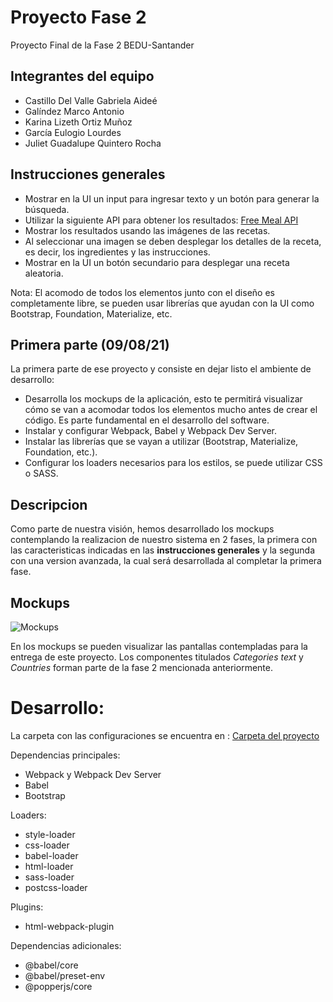 # Proyecto Fase 2 
Proyecto Final de la Fase 2 BEDU-Santander

## Integrantes del equipo
* Castillo Del Valle Gabriela Aideé
* Galíndez Marco Antonio
* Karina Lizeth Ortiz Muñoz
* García Eulogio Lourdes
* Juliet Guadalupe Quintero Rocha

## Instrucciones generales
* Mostrar en la UI un input para ingresar texto y un botón para generar la búsqueda.
* Utilizar la siguiente API para obtener los resultados: [Free Meal API](https://www.themealdb.com/api.php)
* Mostrar los resultados usando las imágenes de las recetas.
* Al seleccionar una imagen se deben desplegar los detalles de la receta, es decir, los ingredientes y las instrucciones.
* Mostrar en la UI un botón secundario para desplegar una receta aleatoria.

Nota: El acomodo de todos los elementos junto con el diseño es completamente libre, se pueden usar librerías que ayudan con la UI como Bootstrap, Foundation, Materialize, etc.

## Primera parte (09/08/21)
La primera parte de ese proyecto y consiste en dejar listo el ambiente de desarrollo:
* Desarrolla los mockups de la aplicación, esto te permitirá visualizar cómo se van a acomodar todos los elementos mucho antes de crear el código. Es parte fundamental en el desarrollo del software.
* Instalar y configurar Webpack, Babel y Webpack Dev Server.
* Instalar las librerías que se vayan a utilizar (Bootstrap, Materialize, Foundation, etc.).
* Configurar los loaders necesarios para los estilos, se puede utilizar CSS o SASS.

## Descripcion
Como parte de nuestra visión, hemos desarrollado los mockups contemplando la realizacion de nuestro sistema en 2 fases, la primera con las caracteristicas indicadas en las **instrucciones generales** y la segunda con una version avanzada, la cual será desarrollada al completar la primera fase.

## Mockups

![Mockups](mockups_de_la_aplicación.jpeg)

En los mockups se pueden visualizar las pantallas contempladas para la entrega de este proyecto. Los componentes titulados *Categories text* y *Countries* forman parte de la fase 2 mencionada anteriormente.


# Desarrollo:

La carpeta con las configuraciones se encuentra en : [Carpeta del proyecto](https://github.com/lizeth9797/proyectoFase2/blob/master/entorno)

Dependencias principales: 
  * Webpack y Webpack Dev Server
  * Babel
  * Bootstrap

Loaders: 
  * style-loader
  * css-loader
  * babel-loader
  * html-loader
  * sass-loader
  * postcss-loader
 
Plugins:
  * html-webpack-plugin
  
Dependencias adicionales:
  * @babel/core
  * @babel/preset-env
  * @popperjs/core

